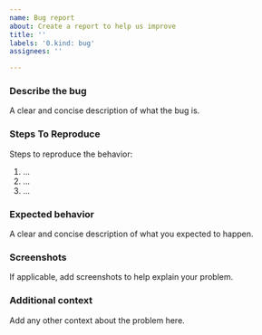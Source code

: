 ```yaml
---
name: Bug report
about: Create a report to help us improve
title: ''
labels: '0.kind: bug'
assignees: ''

---
```


### Describe the bug
A clear and concise description of what the bug is.

### Steps To Reproduce
Steps to reproduce the behavior:
1. ...
2. ...
3. ...

### Expected behavior
A clear and concise description of what you expected to happen.

### Screenshots
If applicable, add screenshots to help explain your problem.

### Additional context
Add any other context about the problem here.
